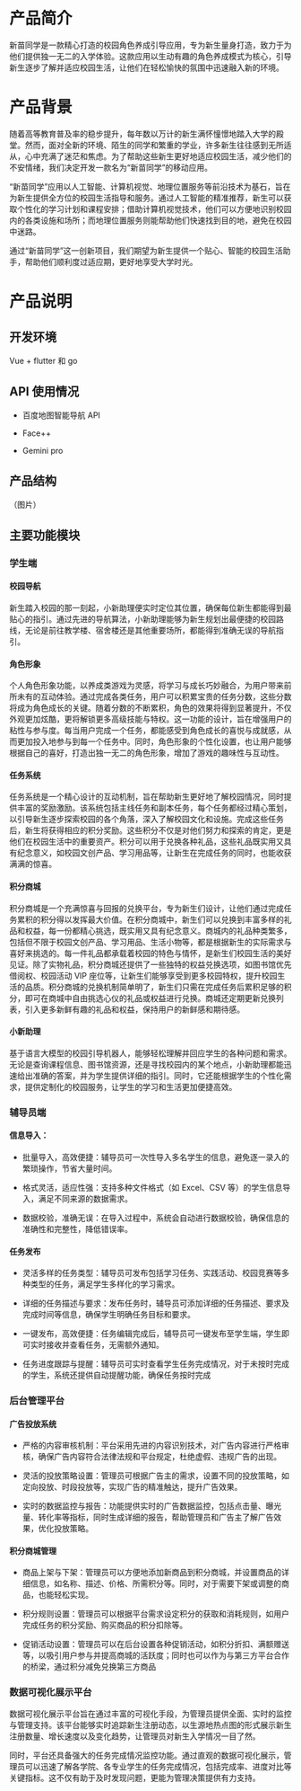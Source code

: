# 产品简介

新苗同学是一款精心打造的校园角色养成引导应用，专为新生量身打造，致力于为他们提供独一无二的入学体验。这款应用以生动有趣的角色养成模式为核心，引导新生逐步了解并适应校园生活，让他们在轻松愉快的氛围中迅速融入新的环境。

# 产品背景

随着高等教育普及率的稳步提升，每年数以万计的新生满怀憧憬地踏入大学的殿堂。然而，面对全新的环境、陌生的同学和繁重的学业，许多新生往往感到无所适从，心中充满了迷茫和焦虑。为了帮助这些新生更好地适应校园生活，减少他们的不安情绪，我们决定开发一款名为“新苗同学”的移动应用。

“新苗同学”应用以人工智能、计算机视觉、地理位置服务等前沿技术为基石，旨在为新生提供全方位的校园生活指导和服务。通过人工智能的精准推荐，新生可以获取个性化的学习计划和课程安排；借助计算机视觉技术，他们可以方便地识别校园内的各类设施和场所；而地理位置服务则能帮助他们快速找到目的地，避免在校园中迷路。

通过“新苗同学”这一创新项目，我们期望为新生提供一个贴心、智能的校园生活助手，帮助他们顺利度过适应期，更好地享受大学时光。

# 产品说明

## 开发环境

Vue + flutter 和 go

## API 使用情况

-   百度地图智能导航 API

-   Face++

-   Gemini pro

## 产品结构

（图片）

## 主要功能模块

### 学生端

#### 校园导航

新生踏入校园的那一刻起，小新助理便实时定位其位置，确保每位新生都能得到最贴心的指引。通过先进的导航算法，小新助理能够为新生规划出最便捷的校园路线，无论是前往教学楼、宿舍楼还是其他重要场所，都能得到准确无误的导航指引。

#### 角色形象

个人角色形象功能，以养成类游戏为灵感，将学习与成长巧妙融合，为用户带来前所未有的互动体验。通过完成各类任务，用户可以积累宝贵的任务分数，这些分数将成为角色成长的关键。随着分数的不断累积，角色的效果将得到显著提升，不仅外观更加炫酷，更将解锁更多高级技能与特权。这一功能的设计，旨在增强用户的粘性与参与度。每当用户完成一个任务，都能感受到角色成长的喜悦与成就感，从而更加投入地参与到每一个任务中。同时，角色形象的个性化设置，也让用户能够根据自己的喜好，打造出独一无二的角色形象，增加了游戏的趣味性与互动性。

#### 任务系统

任务系统是一个精心设计的互动机制，旨在帮助新生更好地了解校园情况，同时提供丰富的奖励激励。该系统包括主线任务和副本任务，每个任务都经过精心策划，以引导新生逐步探索校园的各个角落，深入了解校园文化和设施。完成这些任务后，新生将获得相应的积分奖励。这些积分不仅是对他们努力和探索的肯定，更是他们在校园生活中的重要资产。积分可以用于兑换各种礼品，这些礼品既实用又具有纪念意义，如校园文创产品、学习用品等，让新生在完成任务的同时，也能收获满满的惊喜。

#### 积分商城

积分商城是一个充满惊喜与回报的兑换平台，专为新生们设计，让他们通过完成任务累积的积分得以发挥最大价值。在积分商城中，新生们可以兑换到丰富多样的礼品和权益，每一份都精心挑选，既实用又具有纪念意义。商城内的礼品种类繁多，包括但不限于校园文创产品、学习用品、生活小物等，都是根据新生的实际需求与喜好来挑选的。每一件礼品都承载着校园的特色与情怀，是新生们校园生活的美好见证。除了实物礼品，积分商城还提供了一些独特的权益兑换选项，如图书馆优先借阅权、校园活动 VIP 座位等，让新生们能够享受到更多校园特权，提升校园生活的品质。积分商城的兑换机制简单明了，新生们只需在完成任务后累积足够的积分，即可在商城中自由挑选心仪的礼品或权益进行兑换。商城还定期更新兑换列表，引入更多新鲜有趣的礼品和权益，保持用户的新鲜感和期待感。

#### 小新助理

基于语言大模型的校园引导机器人，能够轻松理解并回应学生的各种问题和需求。无论是查询课程信息、图书馆资源，还是寻找校园内的某个地点，小新助理都能迅速给出准确的答案，并为学生提供详细的指引。同时，它还能根据学生的个性化需求，提供定制化的校园服务，让学生的学习和生活更加便捷高效。

### 辅导员端

#### 信息导入：

-   批量导入，高效便捷：辅导员可一次性导入多名学生的信息，避免逐一录入的繁琐操作，节省大量时间。

-   格式灵活，适应性强：支持多种文件格式（如 Excel、CSV 等）的学生信息导入，满足不同来源的数据需求。

-   数据校验，准确无误：在导入过程中，系统会自动进行数据校验，确保信息的准确性和完整性，降低错误率。

#### 任务发布

-   灵活多样的任务类型：辅导员可发布包括学习任务、实践活动、校园竞赛等多种类型的任务，满足学生多样化的学习需求。

-   详细的任务描述与要求：发布任务时，辅导员可添加详细的任务描述、要求及完成时间等信息，确保学生明确任务目标和要求。

-   一键发布，高效便捷：任务编辑完成后，辅导员可一键发布至学生端，学生即可实时接收并查看任务，无需额外通知。

-   任务进度跟踪与提醒：辅导员可实时查看学生任务完成情况，对于未按时完成的学生，系统还提供自动提醒功能，确保任务按时完成

### 后台管理平台

#### 广告投放系统

-   严格的内容审核机制：平台采用先进的内容识别技术，对广告内容进行严格审核，确保广告内容符合法律法规和平台规定，杜绝虚假、违规广告的出现。

-   灵活的投放策略设置：管理员可根据广告主的需求，设置不同的投放策略，如定向投放、时段投放等，实现广告的精准触达，提升广告效果。

-   实时的数据监控与报告：功能提供实时的广告数据监控，包括点击量、曝光量、转化率等指标，同时生成详细的报告，帮助管理员和广告主了解广告效果，优化投放策略。

#### 积分商城管理

-   商品上架与下架：管理员可以方便地添加新商品到积分商城，并设置商品的详细信息，如名称、描述、价格、所需积分等。同时，对于需要下架或调整的商品，也能轻松实现。

-   积分规则设置：管理员可以根据平台需求设定积分的获取和消耗规则，如用户完成任务的积分奖励、购买商品的积分扣除等。

-   促销活动设置：管理员可以在后台设置各种促销活动，如积分折扣、满额赠送等，以吸引用户参与并提高商城的活跃度；同时也可以作为与第三方平台合作的桥梁，通过积分减免兑换第三方商品

### 数据可视化展示平台

数据可视化展示平台旨在通过丰富的可视化手段，为管理员提供全面、实时的监控与管理支持。该平台能够实时追踪新生注册动态，以生源地热点图的形式展示新生注册数量、增长速度以及变化趋势，让管理员对新生入学情况一目了然。

同时，平台还具备强大的任务完成情况监控功能。通过直观的数据可视化展示，管理员可以迅速了解各学院、各专业学生的任务完成情况，包括完成率、进度对比等关键指标。这不仅有助于及时发现问题，更能为管理决策提供有力支持。
